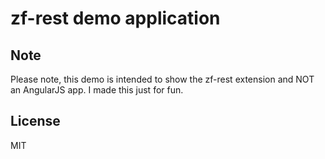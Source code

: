 # zf-rest demo application

## Note
Please note, this demo is intended to show the zf-rest extension and NOT an AngularJS app. I made this just for fun.

## License
MIT
